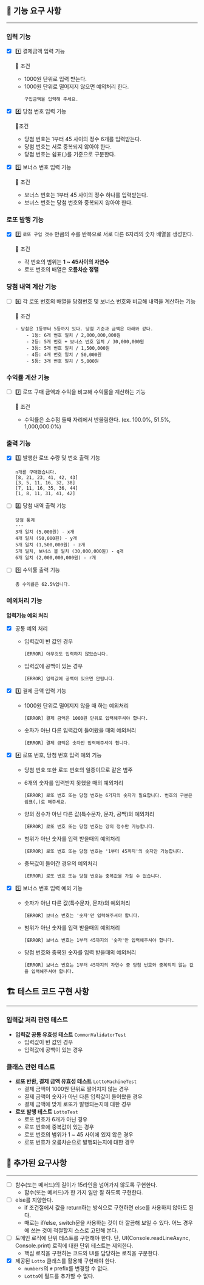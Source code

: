 ## **🚀 기능 요구 사항**

---

### 입력 기능

- [X]  1️⃣ 결제금액 입력 기능

      🚨 조건
    - 1000원 단위로 입력 받는다.
    - 1000원 단위로 떨어지지 않으면 예외처리 한다.
         ```
         구입금액을 입력해 주세요.
         ```


- [X]  4️⃣ 당첨 번호 입력 기능

    🚨조건 
    - 당첨 번호는 1부터 45 사이의 정수 6개를 입력받는다.
    - 당첨 번호는 서로 중복되지 않아야 한다.
    - 당첨 번호는 쉼표(,)를 기준으로 구분한다.

    

- [X]  5️⃣ 보너스 번호 입력 기능

    🚨 조건
    - 보너스 번호는 1부터 45 사이의 정수 하나를 입력받는다.
    - 보너스 번호는 당첨 번호와 중복되지 않아야 한다.

### 로또 발행 기능

- [X]  2️⃣ `로또 구입 갯수` 만큼의 수를 반복으로 서로 다른 6자리의 숫자 배열을 생성한다.

    🚨 조건
    - 각 번호의 범위는 **1 ~ 45사이의 자연수**
    - 로또 번호의 배열은 **오름차순 정렬**

### 당첨 내역 계산 기능

- [ ]  6️⃣ 각 로또 번호의 배열을 당첨번호 및 보너스 번호와 비교해 내역을 계산하는 기능

    🚨 조건

       - 당첨은 1등부터 5등까지 있다. 당첨 기준과 금액은 아래와 같다.
           - 1등: 6개 번호 일치 / 2,000,000,000원
           - 2등: 5개 번호 + 보너스 번호 일치 / 30,000,000원
           - 3등: 5개 번호 일치 / 1,500,000원
           - 4등: 4개 번호 일치 / 50,000원
           - 5등: 3개 번호 일치 / 5,000원
       


### 수익률 계산 기능

- [ ]  7️⃣ 로또 구매 금액과 수익을 비교해 수익률을 계산하는 기능

    🚨 조건
    - 수익률은 소수점 둘째 자리에서 반올림한다. (ex. 100.0%, 51.5%, 1,000,000.0%)

### 출력 기능

- [X]  3️⃣ 발행한 로또 수량 및 번호 출력 기능

   ```
   n개를 구매했습니다.
   [8, 21, 23, 41, 42, 43]
   [3, 5, 11, 16, 32, 38]
   [7, 11, 16, 35, 36, 44]
   [1, 8, 11, 31, 41, 42]
   ```


- [ ]  8️⃣ 당첨 내역 출력 기능

   ```
   당첨 통계
   ---
   3개 일치 (5,000원) - x개
   4개 일치 (50,000원) - y개
   5개 일치 (1,500,000원) - z개
   5개 일치, 보너스 볼 일치 (30,000,000원) - q개
   6개 일치 (2,000,000,000원) - r개
   ```


- [ ]  9️⃣ 수익률 출력 기능

   ```
   총 수익률은 62.5%입니다.
   ```


### 예외처리 기능

**입력기능 예외 처리**
- [X] 공통 예외 처리
   - 입력값이 빈 값인 경우
  
      `[ERROR] 아무것도 입력하지 않았습니다.`

   - 입력값에 공백이 있는 경우

      `[ERROR] 입력값에 공백이 있으면 안됩니다.`

- [X]  1️⃣ 결제 금액 입력 기능
    - 1000원 단위로 떨어지지 않을 때 하는 예외처리

      `[ERROR] 결제 금액은 1000원 단위로 입력해주셔야 합니다.`

    - 숫자가 아닌 다른 입력값이 들어왔을 때의 예외처리

      `[ERROR] 결제 금액은 숫자만 입력해주셔야 합니다.`


- [X]  4️⃣ 로또 번호, 당첨 번호 입력 예외 기능
    - 당첨 번호 또한 로또 번호의 일종이므로 같은 범주
    - 6개의 숫자를 입력받지 못했을 때의 예외처리

      `[ERROR] 로또 번호 또는 당첨 번호는 6가지의 숫자가 필요합니다. 번호의 구분은 쉼표(,)로 해주세요.`

    - 양의 정수가 아닌 다른 값(특수문자, 문자, 공백)의 예외처리

      `[ERROR] 로또 번호 또는 당첨 번호는 양의 정수만 가능합니다.`

    - 범위가 아닌 숫자를 입력 받을때의 예외처리

      `[ERROR] 로또 번호 또는 당첨 번호는 '1부터 45까지'의 숫자만 가능합니다.`

    - 중복값이 들어간 경우의 예외처리

      `[ERROR] 로또 번호 또는 당첨 번호는 중복값을 가질 수 없습니다.`


- [X]  5️⃣ 보너스 번호 입력 예외 기능
    - 숫자가 아닌 다른 값(특수문자, 문자)의 예외처리

      `[ERROR] 보너스 번호는 '숫자'만 입력해주셔야 합니다.`

    - 범위가 아닌 숫자를 입력 받을때의 예외처리

      `[ERROR] 보너스 번호는 1부터 45까지의 '숫자'만 입력해주셔야 합니다.`

    - 당첨 번호와 중복된 숫자를 입력 받을때의 예외처리

      `[ERROR] 보너스 번호는 1부터 45까지의 자연수 중 당첨 번호와 중복되지 않는 값을 입력해주셔야 합니다.`

## **🏗️ 테스트 코드 구현 사항**

---

### 입력값 처리 관련 테스트

- **입력값 공통 유효성 테스트** `CommonValidatorTest`
   - 입력값이 빈 값인 경우
   - 입력값에 공백이 있는 경우

### 클래스 관련 테스트

- **로또 반환, 결제 금액 유효성 테스트** `LottoMachineTest`
   - 결제 금액이 1000원 단위로 떨어지지 않는 경우
   - 결제 금액이 숫자가 아닌 다른 입력값이 들어왔을 경우
   - 결제 금액에 맞게 로또가 발행되는지에 대한 경우
- **로또 발행 테스트** `LottoTest`
   - 로또 번호가 6개가 아닌 경우
   - 로또 번호에 중복값이 있는 경우
   - 로또 번호의 범위가 1 ~ 45 사이에 있지 않은 경우
   - 로또 번호가 오름차순으로 발행되는지에 대한 경우

## 📢 추가된 요구사항

---

-  [ ] 함수(또는 메서드)의 길이가 15라인을 넘어가지 않도록 구현한다.
    - 함수(또는 메서드)가 한 가지 일만 잘 하도록 구현한다.
-  [ ] else를 지양한다.
    - if 조건절에서 값을 return하는 방식으로 구현하면 else를 사용하지 않아도 된다.
    - 때로는 if/else, switch문을 사용하는 것이 더 깔끔해 보일 수 있다. 어느 경우에 쓰는 것이 적절할지 스스로 고민해 본다.
-  [ ] 도메인 로직에 단위 테스트를 구현해야 한다. 단, UI(Console.readLineAsync, Console.print) 로직에 대한 단위 테스트는 제외한다.
    - 핵심 로직을 구현하는 코드와 UI를 담당하는 로직을 구분한다.
-  [X] 제공된 `Lotto` 클래스를 활용해 구현해야 한다.
    - `numbers`의 `#` prefix를 변경할 수 없다.
    - `Lotto`에 필드를 추가할 수 없다.

